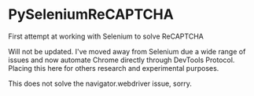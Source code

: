 # PySeleniumReCAPTCHA
First attempt at working with Selenium to solve ReCAPTCHA

Will not be updated. I've moved away from Selenium due a wide range of issues and now automate Chrome directly through DevTools Protocol. Placing this here for others research and experimental purposes.

This does not solve the navigator.webdriver issue, sorry.
